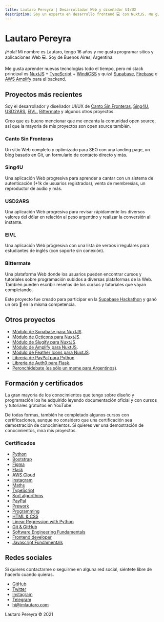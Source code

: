 ```yaml
---
title: Lautaro Pereyra | Desarrollador Web y diseñador UI/UX
description: Soy un experto en desarrollo frontend 💻 con NuxtJS. Me gusta la comunidad de código abierto. Soy de Buenos Aires, 🇦🇷 Argentina. ✅ ¡Entra para ver mis proyectos!
---
```


# Lautaro Pereyra

¡Hola! Mi nombre es Lautaro, tengo 16 años y me gusta programar sitios y aplicaciones Web 💻. Soy de Buenos Aires, Argentina.

Me gusta aprender nuevas tecnologías todo el tiempo, pero mi stack principal es [NuxtJS](https://nuxtjs.org) + [TypeScript](https://www.typescriptlang.org/) + [WindiCSS](https://windicss.org) y quizá [Supabase](https://supabase.io), [Firebase](https://firebase.google.com) o [AWS Amplify](https://docs.amplify.aws) para el backend.

## Proyectos más recientes

Soy el desarrollador y diseñador UI/UX de [Canto Sin Fronteras](https://cantosinfronteras.com), [Sing4U](https://sing4u.app), [USD2ARS](https://usd2ars.web.app), [EIVL](https://english-irregular-verbs-list.web.app), [Bittermate](https://bittermate.vercel.app) y algunos otros proyectos.

Creo que es bueno mencionar que me encanta la comunidad open source, así que la mayoría de mis proyectos son open source también.

### Canto Sin Fronteras

Un sitio Web completo y optimizado para SEO con una landing page, un blog basado en Git, un formulario de contacto directo y más.

### Sing4U

Una aplicación Web progresiva para aprender a cantar con un sistema de autenticación (+1k de usuarios registrados), venta de membresías, un reproductor de audio y más.

### USD2ARS

Una aplicación Web progresiva para revisar rápidamente los diversos valores del dólar en relación al peso argentino y realizar la conversión al instante.

### EIVL

Una aplicación Web progresiva con una lista de verbos irregulares para estudiantes de inglés (con soporte sin conexión).

### Bittermate

Una plataforma Web donde los usuarios pueden encontrar cursos y tutoriales sobre programación subidos a diversas plataformas de la Web. También pueden escribir reseñas de los cursos y tutoriales que vayan completando.

Este proyecto fue creado para participar en la [Supabase Hackathon](https://supabase.io/blog/2021/07/30/1-the-supabase-hackathon) y ganó un oro 🏅 en la misma competencia.

## Otros proyectos

-   [Módulo de Supabase para NuxtJS](https://github.com/nuxtclub/supabase).
-   [Módulo de Octicons para NuxtJS](https://github.com/nuxtclub/octicons).
-   [Módulo de Slugify para NuxtJS](https://github.com/nuxtclub/slugify).
-   [Módulo de Amplify para NuxtJS](https://github.com/nuxtclub/amplify).
-   [Módulo de Feather Icons para NuxtJS](https://github.com/nuxtclub/feathericons).
-   [Librería de PayPal para Python](https://github.com/imlautaro/pypaypal).
-   [Librería de Auth0 para Flask](https://github.com/imlautaro/Flask-Auth0).
-   [Peronchidebate (es sólo un meme para Argentinos)](https://github.com/imlautaro/peronchidebate).

## Formación y certificados

La gran mayoría de los conocimientos que tengo sobre diseño y programación los he adquirido leyendo documentación oficial y con cursos y tutoriales gratuitos en YouTube.

De todas formas, también he completado algunos cursos con certificaciones, aunque no considero que una certificación sea demostración de conocimientos. Si quieres ver una demostración de conocimientos, mira mis proyectos.

### Certificados

-   [Python](https://platzi.com/p/imlautaro/curso/1937-python/diploma/detalle/)
-   [Bootstrap](https://platzi.com/p/imlautaro/curso/1331-bootstrap/diploma/detalle/)
-   [Figma](https://platzi.com/p/imlautaro/curso/1961-figma/diploma/detalle/)
-   [Flask](https://platzi.com/p/imlautaro/curso/1540-flask/diploma/detalle/)
-   [AWS Cloud](https://platzi.com/p/imlautaro/curso/1323-aws-cloud/diploma/detalle/)
-   [Instagram](https://platzi.com/p/imlautaro/curso/1862-ig-fundamentos/diploma/detalle/)
-   [Maths](https://platzi.com/p/imlautaro/curso/1393-fundamentos-matematicas/diploma/detalle/)
-   [TypeScript](https://platzi.com/p/imlautaro/curso/1869-typescript/diploma/detalle/)
-   [Sort algorithms](https://platzi.com/p/imlautaro/curso/1832-ordenamiento/diploma/detalle/)
-   [PayPal](https://platzi.com/p/imlautaro/curso/1858-pagos-online/diploma/detalle/)
-   [Prework](https://platzi.com/p/imlautaro/curso/2042-prework-windows/diploma/detalle/)
-   [Programming](https://platzi.com/p/imlautaro/curso/1050-programacion-basica/diploma/detalle/)
-   [HTML & CSS](https://platzi.com/p/imlautaro/curso/1758-html-practico/diploma/detalle/)
-   [Linear Regression with Python](https://platzi.com/p/imlautaro/curso/1766-regresion-python/diploma/detalle/)
-   [Git & GitHub](https://platzi.com/p/imlautaro/curso/1557-git-github/diploma/detalle/)
-   [Software Engineering Fundamentals](https://platzi.com/p/imlautaro/curso/1098-ingenieria/diploma/detalle/)
-   [Frontend developer](https://platzi.com/p/imlautaro/curso/1640-frontend-developer-2019/diploma/detalle/)
-   [Javascript Fundamentals](https://platzi.com/p/imlautaro/curso/1339-fundamentos-javascript-2018/diploma/detalle/)

## Redes sociales

Si quieres contactarme o seguirme en alguna red social, siéntete libre de hacerlo cuando quieras.

-   [GitHub](https://github.com/imlautaro)
-   [Twitter](https://twitter.com/imlautaro)
-   [Instagram](https://instagram.com/imlautaro)
-   [Telegram](https://t.me/imlautaro)
-   hi@imlautaro.com

Lautaro Pereyra &copy; 2021
